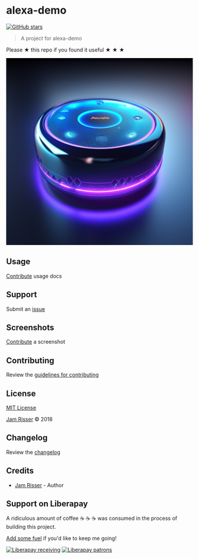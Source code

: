 # alexa-demo

[![GitHub stars](https://img.shields.io/github/stars/codejamninja/alexa-demo.svg?style=social&label=Stars)](https://github.com/codejamninja/alexa-demo)

> A project for alexa-demo

Please ★ this repo if you found it useful ★ ★ ★

<img style="max-height:600px;width:100%;object-fit:cover" src="./alexa-demo.png" />

## Usage

[Contribute](https://github.com/codejamninja/alexa-demo/blob/master/CONTRIBUTING.md) usage docs


## Support

Submit an [issue](https://github.com/codejamninja/alexa-demo/issues/new)


## Screenshots

[Contribute](https://github.com/codejamninja/alexa-demo/blob/master/CONTRIBUTING.md) a screenshot


## Contributing

Review the [guidelines for contributing](https://github.com/codejamninja/alexa-demo/blob/master/CONTRIBUTING.md)


## License

[MIT License](https://github.com/codejamninja/alexa-demo/blob/master/LICENSE)

[Jam Risser](https://codejam.ninja) © 2018


## Changelog

Review the [changelog](https://github.com/codejamninja/alexa-demo/blob/master/CHANGELOG.md)


## Credits

* [Jam Risser](https://codejam.ninja) - Author


## Support on Liberapay

A ridiculous amount of coffee ☕ ☕ ☕ was consumed in the process of building this project.

[Add some fuel](https://liberapay.com/codejamninja/donate) if you'd like to keep me going!

[![Liberapay receiving](https://img.shields.io/liberapay/receives/codejamninja.svg?style=flat-square)](https://liberapay.com/codejamninja/donate)
[![Liberapay patrons](https://img.shields.io/liberapay/patrons/codejamninja.svg?style=flat-square)](https://liberapay.com/codejamninja/donate)

